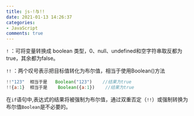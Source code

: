 ```yaml
---
title: js-!与!!
date: 2021-01-13 14:26:37
categories:
- JavaScript
comments: true
---
```


`!` ：可将变量转换成 boolean 类型，0、null、undefined和空字符串取反都为true，其余都为false。

`!!` ：两个叹号表示把目标值转化为布尔值，相当于使用Boolean()方法

```js
!!"123"  相当于是   Boolean("123")    //结果为true
!!{a:1}  相当于是    Boolean({a:1})    //结果为true
```



在`if`语句中,表达式的结果将被强制为布尔值，通过双重否定（`!!`）或强制转换为布尔值`Boolean`是不必要的。

